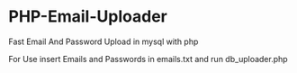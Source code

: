 # PHP-Email-Uploader

Fast Email And Password Upload in mysql with php

For Use insert Emails and Passwords in emails.txt and run db_uploader.php
